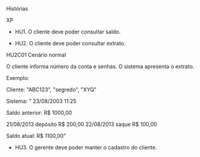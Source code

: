 Histórias

XP

* HU1. O cliente deve poder consultar saldo.

* HU2. O cliente deve poder consultar extrato.

HU2C01 Cenário normal

O cliente informa número da conta e senhas.
O sistema apresenta o extrato.

Exemplo:

Cliente:
"ABC123", "segredo", "XYQ"

Sistema:
"
23/08/2003
11:25

Saldo anterior: R$ 1000,00

21/08/2013 depósito R$ 200,00
22/08/2013 saque R$ 100,00

Saldo atual: R$ 1100,00"


* HU3. O gerente deve poder manter o cadastro do cliente.
